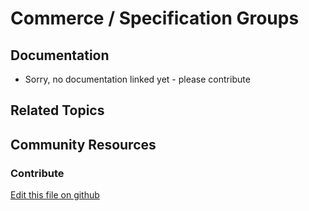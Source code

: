 # Commerce / Specification Groups

## Documentation

* Sorry, no documentation linked yet - please contribute

## Related Topics

## Community Resources

### Contribute

[Edit this file on github](https://github.com/olafk/controlpanel-documentation-docs/blob/master/md/72en/com_liferay_commerce_product_options_web_internal_portlet_CPOptionCategoriesPortlet/view_option_categories.jsp.md)
